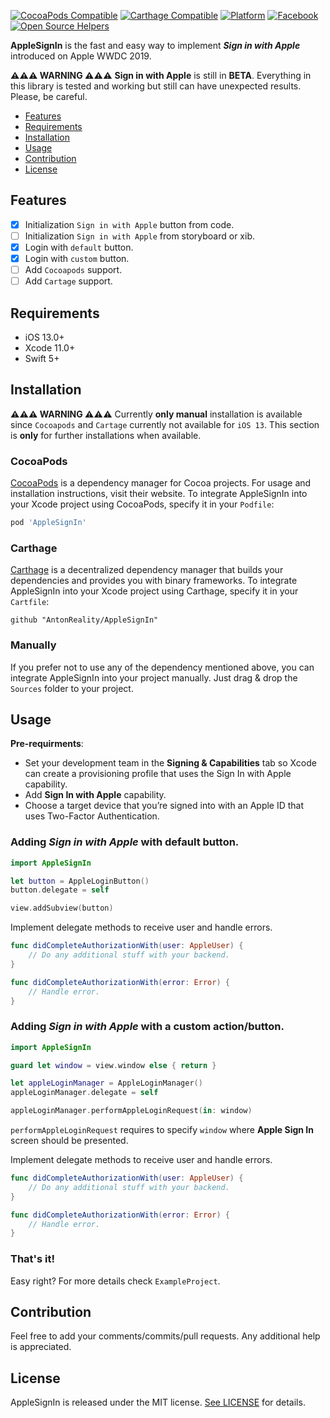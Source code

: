 [![CocoaPods Compatible](https://img.shields.io/cocoapods/v/AppleSignIn.svg)](https://cocoapods.org/pods/AppleSignIn)
[![Carthage Compatible](https://img.shields.io/badge/Carthage-compatible-AAAAAA.svg?style=flat)](https://github.com/Carthage/Carthage)
[![Platform](https://img.shields.io/cocoapods/p/AppleSignIn.svg?style=flat)](https://github.com/AntonReality/AppleSignIn)
[![Facebook](https://img.shields.io/badge/facebook-@antonvofficial-blue.svg?style=flat)](https://facebook.com/antonvofficial)
[![Open Source Helpers](https://www.codetriage.com/antonreality/applesignin/badges/users.svg)](https://www.codetriage.com/antonreality/applesignin)

**AppleSignIn** is the fast and easy way to implement ***Sign in with Apple*** introduced on Apple WWDC 2019.

**⚠️⚠️⚠️ WARNING ⚠️⚠️⚠️** **Sign in with Apple** is still in **BETA**. Everything in this library is tested and working but still can have unexpected results. Please, be careful.

- [Features](#features)
- [Requirements](#requirements)
- [Installation](#installation)
- [Usage](#usage)
- [Contribution](#contribution)
- [License](#license)

## Features

- [x] Initialization `Sign in with Apple` button from code.
- [ ] Initialization `Sign in with Apple` from storyboard or xib.
- [x] Login with `default` button.
- [x] Login with `custom` button.
- [ ] Add `Cocoapods` support.
- [ ] Add `Cartage` support.

## Requirements

- iOS 13.0+
- Xcode 11.0+
- Swift 5+

## Installation

**⚠️⚠️⚠️ WARNING ⚠️⚠️⚠️** Currently **only manual** installation is available since `Cocoapods` and `Cartage` currently not available for `iOS 13`. This section is **only** for further installations when available.

### CocoaPods

[CocoaPods](https://cocoapods.org) is a dependency manager for Cocoa projects. For usage and installation instructions, visit their website. To integrate AppleSignIn into your Xcode project using CocoaPods, specify it in your `Podfile`:

```ruby
pod 'AppleSignIn'
```

### Carthage

[Carthage](https://github.com/Carthage/Carthage) is a decentralized dependency manager that builds your dependencies and provides you with binary frameworks. To integrate AppleSignIn into your Xcode project using Carthage, specify it in your `Cartfile`:

```ogdl
github "AntonReality/AppleSignIn"
```

### Manually

If you prefer not to use any of the dependency mentioned above, you can integrate AppleSignIn into your project manually. Just drag & drop the `Sources` folder to your project.

## Usage

**Pre-requirments**:
- Set your development team in the **Signing & Capabilities** tab so Xcode can create a provisioning profile that uses the Sign In with Apple capability.
- Add **Sign In with Apple** capability.
- Choose a target device that you’re signed into with an Apple ID that uses Two-Factor Authentication.

### Adding ***Sign in with Apple*** with default button.

```swift
import AppleSignIn

let button = AppleLoginButton()
button.delegate = self

view.addSubview(button)
```

Implement delegate methods to receive user and handle errors.
```swift
func didCompleteAuthorizationWith(user: AppleUser) {
    // Do any additional stuff with your backend.
}

func didCompleteAuthorizationWith(error: Error) {
    // Handle error.
}
```

### Adding ***Sign in with Apple*** with a custom action/button.

```swift
import AppleSignIn

guard let window = view.window else { return }

let appleLoginManager = AppleLoginManager()
appleLoginManager.delegate = self

appleLoginManager.performAppleLoginRequest(in: window)
```

`performAppleLoginRequest` requires to specify `window` where **Apple Sign In** screen should be presented.

Implement delegate methods to receive user and handle errors.
```swift
func didCompleteAuthorizationWith(user: AppleUser) {
    // Do any additional stuff with your backend.
}

func didCompleteAuthorizationWith(error: Error) {
    // Handle error.
}
```

### That's it!

Easy right? For more details check `ExampleProject`.

## Contribution

Feel free to add your comments/commits/pull requests. Any additional help is appreciated.

## License

AppleSignIn is released under the MIT license. [See LICENSE](https://github.com/AntonReality/AppleSignIn/blob/master/LICENSE) for details.
